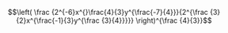 $$\left( \frac {2^{-6}x^{}\frac{4}{3}y^{\frac{-7}{4}}}{2^{\frac {3}{2}x^{\frac{-1}{3}y^{\frac {3}{4}}}}} \right)^{\frac {4}{3}}$$
